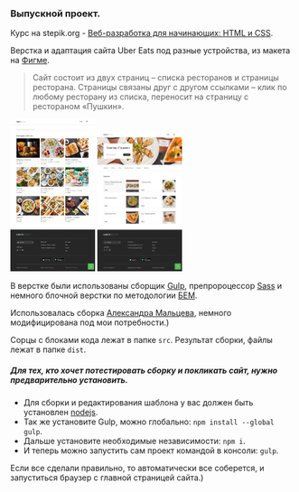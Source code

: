 ### Выпускной проект.

Курс на stepik.org - [Веб-разработка для начинающих: HTML и CSS](https://stepik.org/course/38218/syllabus).

Верстка и адаптация сайта Uber Eats под разные устройства, из макета на [Фигме](https://www.figma.com/file/8lxQ3PGYTHQsCgTXnEJre8/Uber-Eats).

>Сайт состоит из двух страниц – списка ресторанов и страницы ресторана.
Страницы связаны друг с другом ссылками – клик по любому ресторану из списка,
переносит на страницу с рестораном «Пушкин».

<img src="Stores.png" alt="" width="150"/>   <img src="Restaurant.png" alt="" width="150"/>

В верстке были использованы сборщик [Gulp](https://gulpjs.com/),
препророцессор [Sass](https://sass-lang.com/) и немного блочной верстки по методологии [БЕМ](https://ru.bem.info/methodology/).

Использовалась сборка [Александра Мальцева](https://itchief.ru/bootstrap/build-project-with-gulp-v4), немного модифицирована под мои потребности.)

Сорцы с блоками кода лежат в папке `src`.
Результат сборки, файлы лежат в папке `dist`.

##### Для тех, кто хочет потестировать сборку и покликать сайт, нужно предварительно установить.
* Для сборки и редактирования шаблона у вас должен быть установлен [nodejs](https://nodejs.org/).
* Так же установите Gulp, можно глобально: `npm install --global gulp`.
* Дальше установите необходимые независимости: `npm i`.
* И теперь можно запустить сам проект командой в консоли: `gulp`.

Если все сделали правильно, то автоматически все соберется, и запуститься браузер с главной страницей сайта.)

